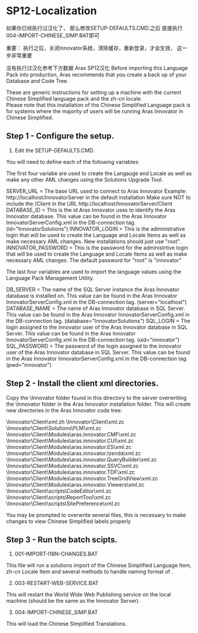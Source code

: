# SP12-Localization

如果你已经执行过汉化了，
那么修改SETUP-DEFAULTS.CMD.之后
直接执行004-IMPORT-CHINESE_SIMP.BAT即可

重要：
  执行之后，关闭Innovator系统，清除缓存，重新登录，才会生效，
这一步非常重要

没有执行过汉化参考下方数据
Aras SP12汉化
Before importing this Language Pack into production, Aras recommends that you create a back up of your Database and Code Tree.

These are generic instructions for setting up a machine with the current Chinese Simplified language pack and the zh-cn locale.  
Please note that this installation of the Chinese Simplified Language pack is for systems where the majority of users will be running Aras Innovator in Chinese Simplified.

Step 1 - Configure the setup.
-----------------------------
1) Edit the SETUP-DEFAULTS.CMD.

You will need to define each of the following variables:

The first four variabe are used to create the Langauge and Locale as well as make any other AML changes using the Solutions Upgrade Tool.

SERVER_URL = The base URL used to connect to Aras Innovator
             Example: http://localhost/InnovatorServer in the default installation
             Make sure NOT to include the /Client in the URL http://localhost/InnovatorServer/Client
DATABASE_ID = This is the id Aras Innovator uses to identify the Aras Innovator database.
              This value can be found in the Aras Innovator InnovatorServerConfig.xml in the DB-connection tag. (id="InnovatorSolutions")
INNOVATOR_LOGIN = This is the administrative login that will be used to create the Language and Locale Items as well as make necessary AML changes.
                  New installations should just use "root".
INNOVATOR_PASSWORD = This is the password for the administrtive login that will be used to create the Language and Locale Items as well as make necessary AML changes.
                     The default password for "root" is "innovator"


The last four variables are used to import the language values using the Language Pack Management Utility.
   
DB_SERVER = The name of the SQL Server instance the Aras Innovator database is installed on.
            This value can be found in the Aras Innovator InnovatorServerConfig.xml in the DB-connection tag. (server="localhost")
DATABASE_NAME = The name of Aras Innovator database in SQL Server.
                This value can be found in the Aras Innovator InnovatorServerConfig.xml in the DB-connection tag. (database="InnovatorSolutions")
SQL_LOGIN = The login assigned to the innovator user of the Aras Innovator database in SQL Server.
            This value can be found in the Aras Innovator InnovatorServerConfig.xml in the DB-connection tag. (uid="innovator")
SQL_PASSWORD = The password of the login assigned to the innovator user of the Aras Innovator database in SQL Server.
               This value can be found in the Aras Innovator InnovatorServerConfig.xml in the DB-connection tag. (pwd="innovator")


Step 2 - Install the client xml directories.
--------------------------------------------
Copy the \Innovator folder found in this directory to the server overwriting
the \Innovator folder in the Aras Innovator installation folder.
This will create new directories in the Aras Innovator code tree:

\Innovator\Client\xml.zh
\Innovator\Client\xml.zc
\Innovator\Client\Solutions\PLM\xml.zc
\Innovator\Client\Modules\aras.innovator.CMF\xml.zc
\Innovator\Client\Modules\aras.innovator.CUI\xml.zc
\Innovator\Client\Modules\aras.innovator.ES\xml.zc
\Innovator\Client\Modules\aras.innovator.Izenda\xml.zc
\Innovator\Client\Modules\aras.innovator.QueryBuilder\xml.zc
\Innovator\Client\Modules\aras.innovator.SSVC\xml.zc
\Innovator\Client\Modules\aras.innovator.TDF\xml.zc
\Innovator\Client\Modules\aras.innovator.TreeGridView\xml.zc
\Innovator\Client\Modules\aras.innovator.Viewers\xml.zc
\Innovator\Client\scripts\CodeEditor\xml.zc
\Innovator\Client\scripts\ReportTool\xml.zc
\Innovator\Client\scripts\SitePreference\xml.zc

You may be prompted to overwrite several files, this is necessary to make changes to view Chinese Simplified labels properly

Step 3 - Run the batch scipts.
------------------------------
1) 001-IMPORT-I18N-CHANGES.BAT

  This file will run a solutions import of the Chinese Simplified Language Item, zh-cn Locale Item and several methods to handle naming format of <Surname> <Personal Name>.

2) 003-RESTART-WEB-SERVICE.BAT

  This will restart the World Wide Web Publishing service on the local machine (should be the same
  as the Innovator Server).

3) 004-IMPORT-CHINESE_SIMP.BAT

  This will load the Chinese Simplified Translations.
